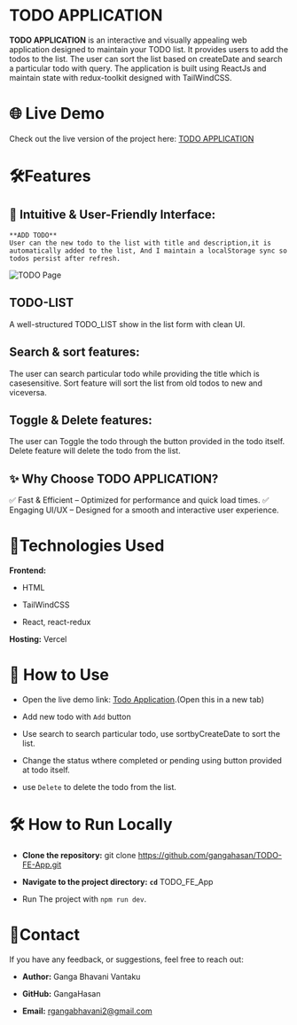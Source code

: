 # TODO APPLICATION

**TODO APPLICATION** is an interactive and visually appealing web application designed to maintain your TODO list. It provides users to add the todos to the list. The user can sort the  list based on createDate and search a particular todo with query. The application is built using ReactJs and maintain state with redux-toolkit designed with TailWindCSS.

# 🌐 Live Demo
Check out the live version of the project here: [TODO APPLICATION](https://todo-fe-app.vercel.app/)

# 🛠️Features
## 🚀 Intuitive & User-Friendly Interface:

    **ADD TODO**
    User can the new todo to the list with title and description,it is automatically added to the list, And I maintain a localStorage sync so todos persist after refresh.
  ![TODO Page](assets/TodoPage.png)

## TODO-LIST

  A well-structured TODO_LIST show in the list form with clean UI.

## Search & sort features:

  The user can search particular todo while providing the title which is casesensitive. Sort feature will sort the list from old todos to new and viceversa.

## Toggle & Delete features:

  The user can Toggle the todo through the button provided in the todo itself. Delete feature will delete the todo from the list.

  
## ✨ Why Choose TODO APPLICATION?

✅ Fast & Efficient – Optimized for performance and quick load times.
✅ Engaging UI/UX – Designed for a smooth and interactive user experience.

# 📑Technologies Used
**Frontend:**

* HTML

* TailWindCSS

* React, react-redux

**Hosting:** Vercel

# 🚀 How to Use

* Open the live demo link: [Todo Application](https://todo-fe-app.vercel.app/).(Open this in a new tab)

* Add new todo with `Add` button

* Use search to search particular todo, use  sortbyCreateDate to sort the list.

* Change the status wthere completed or pending using button provided at todo itself.

* use `Delete` to delete the todo from the list. 

# 🛠️ How to Run Locally

* **Clone the repository:** git clone https://github.com/gangahasan/TODO-FE-App.git

* **Navigate to the project directory:** **`cd`** TODO_FE_App

* Run The project with  `npm run dev`.

# 📧Contact

If you have any  feedback, or suggestions, feel free to reach out:

* **Author:** Ganga Bhavani Vantaku

* **GitHub:** GangaHasan

* **Email:** rgangabhavani2@gmail.com
